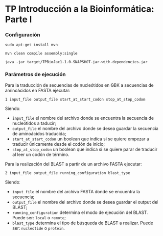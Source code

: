 # TP Introducción a la Bioinformática: Parte I
### Configuración
`sudo apt-get install mvn`

`mvn clean compile assembly:single`

`java -jar target/TPBioJac1-1.0-SNAPSHOT-jar-with-dependencies.jar`

### Parámetros de ejecución
Para la traducción de secuencias de nucleótidos en GBK a secuencias de aminoácidos en FASTA ejecutar:

`1 input_file output_file start_at_start_codon stop_at_stop_codon`

Siendo:
* `input_file` el nombre del archivo donde se encuentra la secuencia de nucleótidos a taducir;
* `output_file` el nombre del archivo donde se desea guardar la secuencia de aminoácidos traducida;
* `start_at_start_codon` un boolean que indica si se quiere empezar a traducir únicamente desde el codón de inicio;
* `stop_at_stop_codon` un boolean que indica si se quiere parar de traducir al leer un codón de término.

Para la realización del BLAST a partir de un archivo FASTA ejecutar:

`2 input_file output_file running_configuration blast_type`

Siendo:
* `input_file` el nombre del archivo FASTA donde se encuentra la secuencia;
* `output_file` el nombre del archivo donde se desea guardar el output del BLAST;
* `running_configuration` determina el modo de ejecución del BLAST. Puede ser: `local` o `remote`;
* `blast_type` determina el tipo de búsqueda de BLAST a realizar. Puede ser: `nucleotide` o `protein`.
